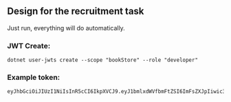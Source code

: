 ## Design for the recruitment task

Just run, everything will do automatically.

### JWT Create:
```
dotnet user-jwts create --scope "bookStore" --role "developer"
```

### Example token:
```
eyJhbGciOiJIUzI1NiIsInR5cCI6IkpXVCJ9.eyJ1bmlxdWVfbmFtZSI6ImFsZXJpIiwic3ViIjoiYWxlcmkiLCJqdGkiOiJhOGE1NTBjMiIsInNjb3BlIjoiYm9va1N0b3JlIiwicm9sZSI6ImRldmVsb3BlciIsImF1ZCI6WyJodHRwczovL2xvY2FsaG9zdDo2MDYzOSIsImh0dHA6Ly9sb2NhbGhvc3Q6NjA2NDAiXSwibmJmIjoxNzE4ODM2NjY3LCJleHAiOjE3MjY3ODU0NjcsImlhdCI6MTcxODgzNjY2OCwiaXNzIjoiZG90bmV0LXVzZXItand0cyJ9.KK26Q8SOzFb5ZqVEjhVqjZi2UEtM4un7SH_P9CUL6aE
```
